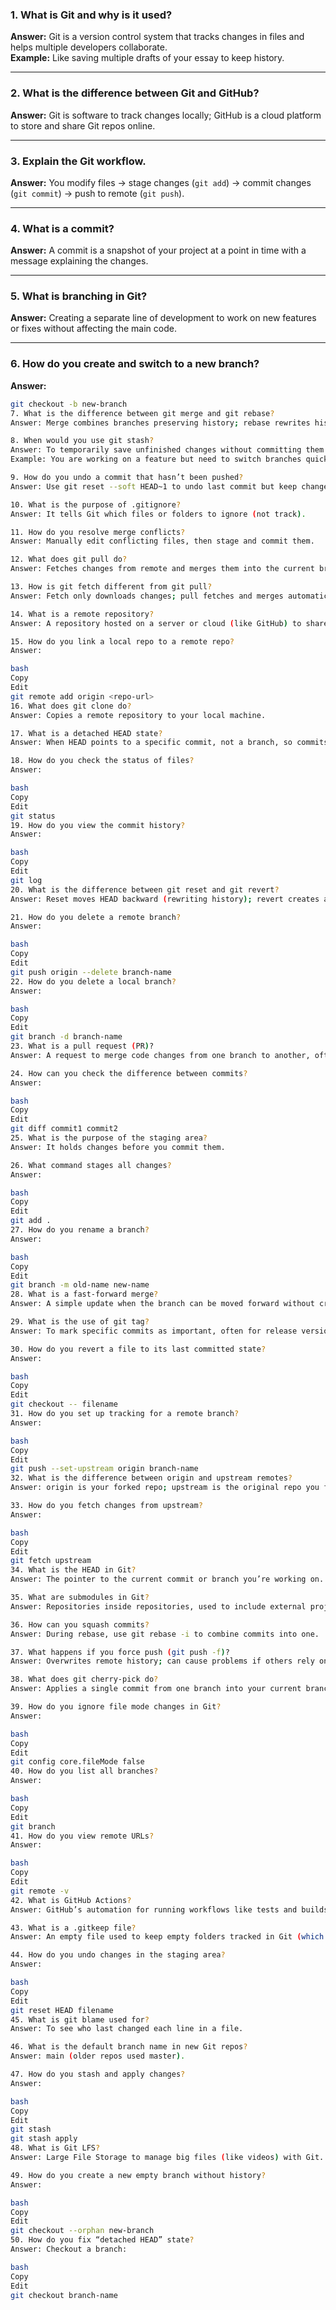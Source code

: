 ### 1. What is Git and why is it used?  
**Answer:** Git is a version control system that tracks changes in files and helps multiple developers collaborate.  
**Example:** Like saving multiple drafts of your essay to keep history.

---

### 2. What is the difference between Git and GitHub?  
**Answer:** Git is software to track changes locally; GitHub is a cloud platform to store and share Git repos online.  

---

### 3. Explain the Git workflow.  
**Answer:** You modify files → stage changes (`git add`) → commit changes (`git commit`) → push to remote (`git push`).  

---

### 4. What is a commit?  
**Answer:** A commit is a snapshot of your project at a point in time with a message explaining the changes.  

---

### 5. What is branching in Git?  
**Answer:** Creating a separate line of development to work on new features or fixes without affecting the main code.  

---

### 6. How do you create and switch to a new branch?  
**Answer:**  
```bash
git checkout -b new-branch
7. What is the difference between git merge and git rebase?
Answer: Merge combines branches preserving history; rebase rewrites history for a linear sequence.

8. When would you use git stash?
Answer: To temporarily save unfinished changes without committing them.
Example: You are working on a feature but need to switch branches quickly.

9. How do you undo a commit that hasn’t been pushed?
Answer: Use git reset --soft HEAD~1 to undo last commit but keep changes staged.

10. What is the purpose of .gitignore?
Answer: It tells Git which files or folders to ignore (not track).

11. How do you resolve merge conflicts?
Answer: Manually edit conflicting files, then stage and commit them.

12. What does git pull do?
Answer: Fetches changes from remote and merges them into the current branch.

13. How is git fetch different from git pull?
Answer: Fetch only downloads changes; pull fetches and merges automatically.

14. What is a remote repository?
Answer: A repository hosted on a server or cloud (like GitHub) to share code.

15. How do you link a local repo to a remote repo?
Answer:

bash
Copy
Edit
git remote add origin <repo-url>
16. What does git clone do?
Answer: Copies a remote repository to your local machine.

17. What is a detached HEAD state?
Answer: When HEAD points to a specific commit, not a branch, so commits aren’t saved to a branch.

18. How do you check the status of files?
Answer:

bash
Copy
Edit
git status
19. How do you view the commit history?
Answer:

bash
Copy
Edit
git log
20. What is the difference between git reset and git revert?
Answer: Reset moves HEAD backward (rewriting history); revert creates a new commit that undoes changes.

21. How do you delete a remote branch?
Answer:

bash
Copy
Edit
git push origin --delete branch-name
22. How do you delete a local branch?
Answer:

bash
Copy
Edit
git branch -d branch-name
23. What is a pull request (PR)?
Answer: A request to merge code changes from one branch to another, often reviewed before merging.

24. How can you check the difference between commits?
Answer:

bash
Copy
Edit
git diff commit1 commit2
25. What is the purpose of the staging area?
Answer: It holds changes before you commit them.

26. What command stages all changes?
Answer:

bash
Copy
Edit
git add .
27. How do you rename a branch?
Answer:

bash
Copy
Edit
git branch -m old-name new-name
28. What is a fast-forward merge?
Answer: A simple update when the branch can be moved forward without creating a new commit.

29. What is the use of git tag?
Answer: To mark specific commits as important, often for release versions.

30. How do you revert a file to its last committed state?
Answer:

bash
Copy
Edit
git checkout -- filename
31. How do you set up tracking for a remote branch?
Answer:

bash
Copy
Edit
git push --set-upstream origin branch-name
32. What is the difference between origin and upstream remotes?
Answer: origin is your forked repo; upstream is the original repo you forked from.

33. How do you fetch changes from upstream?
Answer:

bash
Copy
Edit
git fetch upstream
34. What is the HEAD in Git?
Answer: The pointer to the current commit or branch you’re working on.

35. What are submodules in Git?
Answer: Repositories inside repositories, used to include external projects.

36. How can you squash commits?
Answer: During rebase, use git rebase -i to combine commits into one.

37. What happens if you force push (git push -f)?
Answer: Overwrites remote history; can cause problems if others rely on it. Use carefully!

38. What does git cherry-pick do?
Answer: Applies a single commit from one branch into your current branch.

39. How do you ignore file mode changes in Git?
Answer:

bash
Copy
Edit
git config core.fileMode false
40. How do you list all branches?
Answer:

bash
Copy
Edit
git branch
41. How do you view remote URLs?
Answer:

bash
Copy
Edit
git remote -v
42. What is GitHub Actions?
Answer: GitHub’s automation for running workflows like tests and builds on push or PR.

43. What is a .gitkeep file?
Answer: An empty file used to keep empty folders tracked in Git (which ignores empty folders).

44. How do you undo changes in the staging area?
Answer:

bash
Copy
Edit
git reset HEAD filename
45. What is git blame used for?
Answer: To see who last changed each line in a file.

46. What is the default branch name in new Git repos?
Answer: main (older repos used master).

47. How do you stash and apply changes?
Answer:

bash
Copy
Edit
git stash
git stash apply
48. What is Git LFS?
Answer: Large File Storage to manage big files (like videos) with Git.

49. How do you create a new empty branch without history?
Answer:

bash
Copy
Edit
git checkout --orphan new-branch
50. How do you fix “detached HEAD” state?
Answer: Checkout a branch:

bash
Copy
Edit
git checkout branch-name
